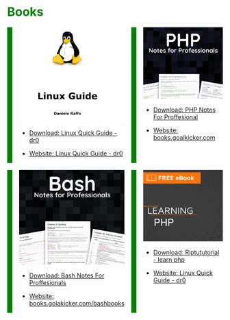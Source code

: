 

# Books

<div class="cards">
 <div class="card">

 <img src="./images/linux-quick-guide.png" />

- [Download: Linux Quick Guide - dr0](./linux-guide_dr0.ch.pdf)

- [Website: Linux Quick Guide - dr0](https://dr0.ch/linux-guide/)
</div>
<div class="card">

<img src="./images/php-proff-notes.png" />

- [Download: PHP Notes For Proffesional](./PHPNotesForProfessionals.pdf)

- [Website: books.goalkicker.com](https://books.goalkicker.com/PHPBook/)
</div>

<div class="card">

<img src="./images/bash-proff-notes.png" />

- [Download: Bash Notes For Proffesionals](./BashNotesForProfessionals.pdf)

- [Website: books.golakicker.com/bashbooks](https://goalkicker.com/BashBook/)
</div>
<div class="card">

<img src="./images/learning-php.png" />

- [Download: Riptututorial - learn php](./riptutorial_com-php.pdf)

- [Website: Linux Quick Guide - dr0](https://riptutorial.com/php)
</div>
</div>

<style>

.cards{
 display:grid;
  grid-template-columns: 1fr 1fr;
   grid-auto-rows: auto;
   column-gap:1rem ;
 row-gap: 1rem;

 
}
h1{
 color:green;
}
.card{
 border-left:12px solid green;
 padding-left:1rem;
 

}

@media screen and (width <=400px) {
  div.content{
   grid-template-columns: 1fr;
  }  
 }

</style>